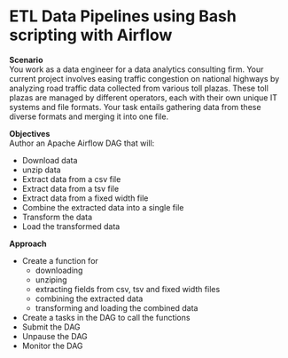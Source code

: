 # ETL Data Pipelines using Bash scripting with Airflow
**Scenario**</br>
You work as a data engineer for a data analytics consulting firm. Your current project involves easing traffic congestion on national highways by analyzing road traffic data collected from various toll plazas. These toll plazas are managed by different operators, each with their own unique IT systems and file formats. Your task entails gathering data from these diverse formats and merging it into one file.

**Objectives** </br>
Author an Apache Airflow DAG that will: </br>
- Download data
- unzip data
- Extract data from a csv file
- Extract data from a tsv file
- Extract data from a fixed width file
- Combine the extracted data into a single file
- Transform the data
- Load the transformed data 

**Approach** </br>
- Create a function for
  - downloading
  - unziping
  - extracting fields from csv, tsv and fixed width files
  - combining the extracted data
  - transforming and loading the combined data
- Create a tasks in the DAG to call the functions
- Submit the DAG
- Unpause the DAG
- Monitor the DAG

